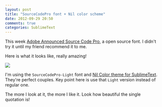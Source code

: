 ```yaml
---
layout: post
title: "SourceCodePro font + Nil color scheme"
date: 2012-09-29 20:50
comments: true
categories: SublimeText
---
```

This week [Adobe Announced Source Code Pro](http://blogs.adobe.com/typblography/2012/09/source-code-pro.html), a open source font. I didn't try it until my friend recommend it to me.

Here is what it looks like, really amazing!

![](http://cdn.kinopyo.com/images/source_code_pro_font_nil_color_scheme_example.png)

I'm using the `SourceCodePro-Light` font and [Nil Color theme for SublimeText](https://github.com/nilium/st2-nil-theme). They're perfect couples. Key point here is use that `Light` version instead of regular one.

The more I look at it, the more I like it. Look how beautiful the single quotation is!